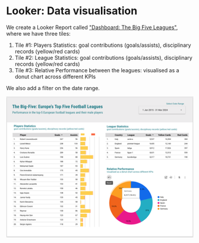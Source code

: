 # Looker: Data visualisation

We create a Looker Report called ["Dashboard: The Big Five Leagues"](https://lookerstudio.google.com/reporting/69909390-89ee-4183-9fb4-fc5b2e79d860), where we have three tiles:

1. Tile #1: Players Statistics: goal contributions (goals/assists), disciplinary records (yellow/red cards)
2. Tile #2: League Statistics: goal contributions (goals/assists), disciplinary records (yellow/red cards)
3. Tile #3: Relative Performance between the leagues: visualised as a donut chart across different KPIs

We also add a filter on the date range.

![Looker Report](<looker_report.png>)